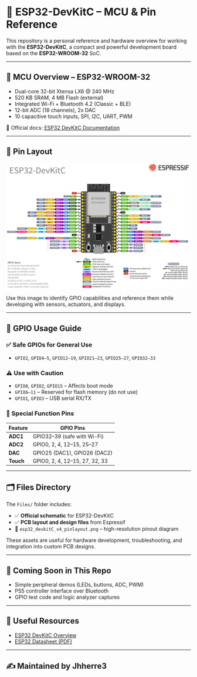 # 🔌 ESP32-DevKitC – MCU & Pin Reference

This repository is a personal reference and hardware overview for working with the **ESP32-DevKitC**, a compact and powerful development board based on the **ESP32-WROOM-32** SoC.

---

## 🧠 MCU Overview – ESP32-WROOM-32

- Dual-core 32-bit Xtensa LX6 @ 240 MHz
- 520 KB SRAM, 4 MB Flash (external)
- Integrated Wi-Fi + Bluetooth 4.2 (Classic + BLE)
- 12-bit ADC (18 channels), 2x DAC
- 10 capacitive touch inputs, SPI, I2C, UART, PWM

📘 Official docs: [ESP32 DevKitC Documentation](https://docs.espressif.com/projects/esp-dev-kits/en/latest/esp32/esp32-devkitc/index.html)

---

## 🧭 Pin Layout

![ESP32 DevKitC Pinout](Files/esp32_devkitC_v4_pinlayout.png)

Use this image to identify GPIO capabilities and reference them while developing with sensors, actuators, and displays.

---

## 📌 GPIO Usage Guide

### ✅ Safe GPIOs for General Use
- `GPIO2`, `GPIO4–5`, `GPIO12–19`, `GPIO21–23`, `GPIO25–27`, `GPIO32–33`

### ⚠️ Use with Caution
- `GPIO0`, `GPIO2`, `GPIO15` – Affects boot mode
- `GPIO6–11` – Reserved for flash memory (do not use)
- `GPIO1`, `GPIO3` – USB serial RX/TX

### 🔄 Special Function Pins
| Feature   | GPIO Pins                   |
|-----------|-----------------------------|
| **ADC1**  | GPIO32–39 (safe with Wi-Fi) |
| **ADC2**  | GPIO0, 2, 4, 12–15, 25–27    |
| **DAC**   | GPIO25 (DAC1), GPIO26 (DAC2)|
| **Touch** | GPIO0, 2, 4, 12–15, 27, 32, 33|

---

## 🗂️ Files Directory

The `Files/` folder includes:

- ✅ **Official schematic** for ESP32-DevKitC
- ✅ **PCB layout and design files** from Espressif
- 📸 `esp32_devkitC_v4_pinlayout.png` – high-resolution pinout diagram

These assets are useful for hardware development, troubleshooting, and integration into custom PCB designs.

---

## 🧪 Coming Soon in This Repo

- Simple peripheral demos (LEDs, buttons, ADC, PWM)
- PS5 controller interface over Bluetooth
- GPIO test code and logic analyzer captures

---

## 🔗 Useful Resources

- [ESP32 DevKitC Overview](https://docs.espressif.com/projects/esp-dev-kits/en/latest/esp32/esp32-devkitc/)
- [ESP32 Datasheet (PDF)](https://www.espressif.com/sites/default/files/documentation/esp32_datasheet_en.pdf)

---

## ✍️ Maintained by Jhherre3
